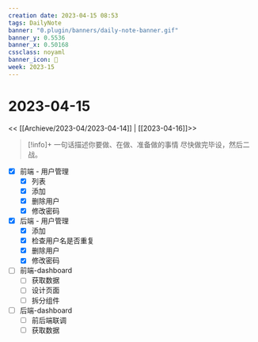 ```yaml
---
creation date: 2023-04-15 08:53
tags: DailyNote
banner: "0.plugin/banners/daily-note-banner.gif"
banner_y: 0.5536
banner_x: 0.50168
cssclass: noyaml
banner_icon: 💌
week: 2023-15
---
```


# 2023-04-15

<< [[Archieve/2023-04/2023-04-14]] | [[2023-04-16]]>>


> [!info]+ 一句话描述你要做、在做、准备做的事情
> 尽快做完毕设，然后二战。


- [x] 前端 - 用户管理
	- [x] 列表
	- [x] 添加
	- [x] 删除用户
	- [x] 修改密码
- [x] 后端 - 用户管理
	- [x] 添加
	- [x] 检查用户名是否重复
	- [x] 删除用户
	- [x] 修改密码

- [ ] 前端-dashboard
	- [ ] 获取数据
	- [ ] 设计页面
	- [ ] 拆分组件

- [ ] 后端-dashboard
	- [ ] 前后端联调
	- [ ] 获取数据